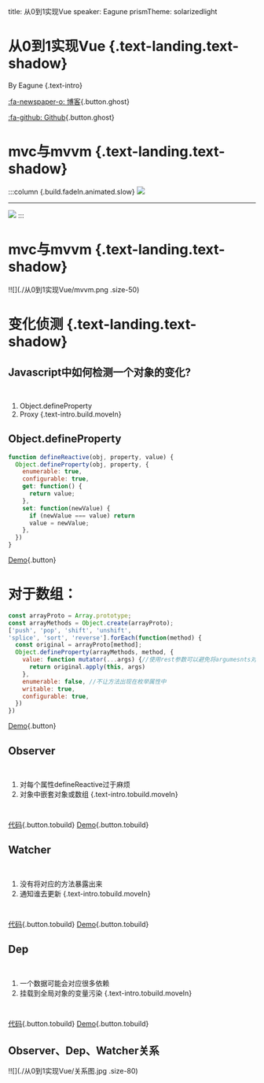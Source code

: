 title: 从0到1实现Vue
speaker: Eagune
prismTheme: solarizedlight



<slide class="bg-black-blue aligncenter" image="https://source.unsplash.com/C1HhAQrbykQ/ .dark">

# 从0到1实现Vue {.text-landing.text-shadow}

By Eagune {.text-intro}

[:fa-newspaper-o: 博客](https://eagune.github.io/categories/Vue%E6%B7%B1%E5%85%A5%E7%90%86%E8%A7%A3){.button.ghost}

[:fa-github: Github](https://github.com/Eagune/eagune.github.io){.button.ghost}

<slide class="bg-black-blue aligncenter" image="https://source.unsplash.com/C1HhAQrbykQ/ .dark">

# mvc与mvvm {.text-landing.text-shadow}

:::column {.build.fadeIn.animated.slow}
![](./从0到1实现Vue/MVC.webp)

---
![](./从0到1实现Vue/ember_archi.jpg)
:::

<slide class="bg-black-blue aligncenter" image="https://source.unsplash.com/C1HhAQrbykQ/ .dark">

# mvc与mvvm {.text-landing.text-shadow}

!![](./从0到1实现Vue/mvvm.png .size-50)

<slide class="bg-black-blue aligncenter" image="https://source.unsplash.com/C1HhAQrbykQ/ .dark">

# 变化侦测 {.text-landing.text-shadow}

<slide :class="size-50">

## **Javascript中如何检测一个对象的变化?**

` `

1. Object.defineProperty
2. Proxy
{.text-intro.build.moveIn}

<slide :class="size-50">

## **Object.defineProperty**

``` javascript
function defineReactive(obj, property, value) {
  Object.defineProperty(obj, property, {
    enumerable: true,
    configurable: true,
    get: function() {
      return value;
    },
    set: function(newValue) {
      if (newValue === value) return
      value = newValue;
    },
  })
}
```

[Demo](https://eagune.github.io/demo/vue深入理解/Vue中变化侦测的原理1.html){.button}

<slide :class="size-50">

# 对于数组：

``` javascript
const arrayProto = Array.prototype;
const arrayMethods = Object.create(arrayProto);
['push', 'pop', 'shift', 'unshift',
'splice', 'sort', 'reverse'].forEach(function(method) {
  const original = arrayProto[method];
  Object.defineProperty(arrayMethods, method, {
    value: function mutator(...args) {//使用rest参数可以避免将argumesnts对象转换为数组
      return original.apply(this, args)
    },
    enumerable: false, //不让方法出现在枚举属性中
    writable: true,
    configurable: true,
  })
})
```

[Demo](https://eagune.github.io/demo/vue深入理解/Vue中变化侦测的原理2.html){.button}

<slide :class="size-50">

## Observer

` `

1. 对每个属性defineReactive过于麻烦
2. 对象中嵌套对象或数组
{.text-intro.tobuild.moveIn}

` `

[代码](https://eagune.github.io/vue深入理解/Observer将数据对象变成响应式){.button.tobuild}
[Demo](https://eagune.github.io/demo/vue深入理解/Observer将数据对象变成响应式.html){.button.tobuild}

<slide :class="size-50">

## Watcher

` `

1. 没有将对应的方法暴露出来
2. 通知谁去更新
{.text-intro.tobuild.moveIn}

` `

[代码](https://eagune.github.io/vue深入理解/Watcher依赖数据的对象){.button.tobuild}
[Demo](https://eagune.github.io/demo/vue深入理解/Watcher依赖数据的对象.html){.button.tobuild}

<slide :class="size-50">

## Dep

` `

1. 一个数据可能会对应很多依赖
2. 挂载到全局对象的变量污染
{.text-intro.tobuild.moveIn}

` `

[代码](https://eagune.github.io/vue深入理解/Dep依赖收集){.button.tobuild}
[Demo](https://eagune.github.io/demo/vue深入理解/Dep依赖收集.html){.button.tobuild}

<slide class="bg-black-blue aligncenter" image="https://source.unsplash.com/C1HhAQrbykQ/ .dark">

## Observer、Dep、Watcher关系

!![](./从0到1实现Vue/关系图.jpg .size-80)
